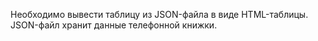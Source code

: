 Необходимо вывести таблицу из JSON-файла в виде HTML-таблицы.
JSON-файл хранит данные телефонной книжки.

